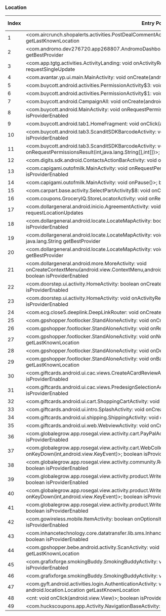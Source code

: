 ### Location
| Index | Entry Point & APIs | Screen shot | Resource id | Label |
| ------------- | ------------- | ------------- |-------------|-------------|
| 1 | <com.aircrunch.shopalerts.activities.PostDealCommentActivity: void onPause()>; android.location.Location getLastKnownLocation | ![](F:\COSMOS\output\py\Play_win8\Shopping\com.aircrunch.shopalerts\com.aircrunch.shopalerts.activities.PostDealCommentActivity.png) |  | F |
| 2 | <com.andromo.dev276720.app268807.AndromoDashboardActivity: void onResume()>; java.lang.String getBestProvider | ![](F:\COSMOS\output\py\Play_win8\Shopping\com.andromo.dev276720.app268807\com.andromo.dev276720.app268807.AndromoDashboardActivity.png) | 02 | F |
| 3 | <com.app.tgtg.activities.ActivityLanding: void onActivityResult(int,int,android.content.Intent)>; void requestSingleUpdate | ![](F:\COSMOS\output\py\Play_win8\Shopping\com.app.tgtg\com.app.tgtg.activities.ActivityLanding.png) |  | F |
| 4 | <com.avantar.yp.ui.main.MainActivity: void onCreate(android.os.Bundle)>; void requestLocationUpdates | ![](F:\COSMOS\output\py\Play_win8\Shopping\com.avantar.wny\com.avantar.yp.ui.main.MainActivity.png) |  | F |
| 5 | <com.buycott.android.activities.PermissionActivity$3: void onClick(android.view.View)>; boolean isProviderEnabled | ![](F:\COSMOS\output\py\Play_win8\Shopping\com.buycott.android\com.buycott.android.activities.PermissionActivity.png) |  | F |
| 6 | <com.buycott.android.activities.PermissionActivity$1: void onClick(android.view.View)>; boolean isProviderEnabled | ![](F:\COSMOS\output\py\Play_win8\Shopping\com.buycott.android\com.buycott.android.activities.PermissionActivity.png) |  | F |
| 7 | <com.buycott.android.CampaignAll: void onCreate(android.os.Bundle)>; boolean isProviderEnabled | ![](F:\COSMOS\output\py\Play_win8\Shopping\com.buycott.android\com.buycott.android.CampaignAll.png) |  |F |
| 8 | <com.buycott.android.MainActivity: void onRequestPermissionsResult(int,java.lang.String[],int[])>; boolean isProviderEnabled | ![](F:\COSMOS\output\py\Play_win8\Shopping\com.buycott.android\com.buycott.android.MainActivity.png) |  | F |
| 9 | <com.buycott.android.tab1.HomeFragment: void onClick(android.view.View)>; boolean isProviderEnabled | ![](F:\COSMOS\output\py\Play_win8\Shopping\com.buycott.android\com.buycott.android.MainActivity.png) |  | F |
| 10 | <com.buycott.android.tab3.ScanditSDKBarcodeActivity: void onCreate(android.os.Bundle)>; boolean isProviderEnabled | ![](F:\COSMOS\output\py\Play_win8\Shopping\com.buycott.android\com.buycott.android.tab3.ScanditSDKBarcodeActivity.png) |  | F |
| 11 | <com.buycott.android.tab3.ScanditSDKBarcodeActivity: void onRequestPermissionsResult(int,java.lang.String[],int[])>; boolean isProviderEnabled | ![](F:\COSMOS\output\py\Play_win8\Shopping\com.buycott.android\com.buycott.android.tab3.ScanditSDKBarcodeActivity.png) |  | F |
| 12 | <com.digits.sdk.android.ContactsActionBarActivity: void onCreate(android.os.Bundle)>; boolean isProviderEnabled | ![](F:\COSMOS\output\py\Play_win8\Shopping\com.buycott.android\com.digits.sdk.android.ContactsActionBarActivity.png) |  | F |
| 13 | <com.capigami.outofmilk.MainActivity: void onRequestPermissionsResult(int,java.lang.String[],int[])>; boolean isProviderEnabled | ![](F:\COSMOS\output\py\Play_win8\Shopping\com.capigami.outofmilk\com.capigami.outofmilk.MainActivity.png) |  | D |
| 14 | <com.capigami.outofmilk.MainActivity: void onPause()>; boolean isProviderEnabled | ![](F:\COSMOS\output\py\Play_win8\Shopping\com.capigami.outofmilk\com.capigami.outofmilk.MainActivity.png) |  | F |
| 15 | <com.carpart.base.activity.SelectPartActivity$8: void onClick(android.view.View)>; void requestLocationUpdates | ![](F:\COSMOS\output\py\Play_win8\Shopping\com.carpart.classic\com.carpart.base.activity.SelectPartActivity.png) |  | F |
| 16 | <com.coupons.GroceryIQ.StoreLocatorActivity: void onResume()>; boolean isProviderEnabled | ![](F:\COSMOS\output\py\Play_win8\Shopping\com.coupons.GroceryIQ\com.coupons.GroceryIQ.StoreLocatorActivity.png) |  | T |
| 17 | <com.dollargeneral.android.inicio.AgreementActivity: void onCreate(android.os.Bundle)>; void requestLocationUpdates | ![](F:\COSMOS\output\py\Play_win8\Shopping\com.dollargeneral.android\com.dollargeneral.android.inicio.AgreementActivity.png) |  | |
| 18 | <com.dollargeneral.android.locate.LocateMapActivity: boolean onCreateOptionsMenu(android.view.Menu)>; boolean isProviderEnabled | ![](F:\COSMOS\output\py\Play_win8\Shopping\com.dollargeneral.android\com.dollargeneral.android.locate.LocateMapActivity.png) |  | T |
| 19 | <com.dollargeneral.android.locate.LocateMapActivity: void onFavorriteStoreMap(android.view.View)>; java.lang.String getBestProvider | ![](F:\COSMOS\output\py\Play_win8\Shopping\com.dollargeneral.android\com.dollargeneral.android.locate.LocateMapActivity.png) |  |T |
| 20 | <com.dollargeneral.android.locate.LocateMapActivity: void onCreate(android.os.Bundle)>; java.lang.String getBestProvider | ![](F:\COSMOS\output\py\Play_win8\Shopping\com.dollargeneral.android\com.dollargeneral.android.locate.LocateMapActivity.png) |  | T |
| 21 | <com.dollargeneral.android.more.MoreActivity: void onCreateContextMenu(android.view.ContextMenu,android.view.View,android.view.ContextMenu$ContextMenuInfo)>; boolean isProviderEnabled | ![](F:\COSMOS\output\py\Play_win8\Shopping\com.dollargeneral.android\com.dollargeneral.android.more.MoreActivity.png) |  | F |
| 22 | <com.doorstep.ui.activity.HomeActivity: boolean onCreateOptionsMenu(android.view.Menu)>; boolean isProviderEnabled | ![](F:\COSMOS\output\py\Play_win8\Shopping\com.doorstep\com.doorstep.ui.activity.HomeActivity.png) |  | T |
| 23 | <com.doorstep.ui.activity.HomeActivity: void onActivityResult(int,int,android.content.Intent)>; boolean isProviderEnabled | ![](F:\COSMOS\output\py\Play_win8\Shopping\com.doorstep\com.doorstep.ui.activity.HomeActivity.png) |  | T |
| 24 | <com.ecg.close5.deeplink.DeepLinkRouter: void onCreate(android.os.Bundle)>; boolean isProviderEnabled | ![](F:\COSMOS\output\py\Play_win8\Shopping\com.ecg.close5\com.ecg.close5.deeplink.DeepLinkRouter.png) |  | T |
| 25 | <com.gpshopper.footlocker.StandAloneActivity: void onCreate(android.os.Bundle)>; void requestLocationUpdates | ![](F:\COSMOS\output\py\Play_win8\Shopping\com.footlocker.approved\com.gpshopper.footlocker.StandAloneActivity.png) |  | |
| 26 | <com.gpshopper.footlocker.StandAloneActivity: void onResume()>; android.location.Location getLastKnownLocation | ![](F:\COSMOS\output\py\Play_win8\Shopping\com.footlocker.approved\com.gpshopper.footlocker.StandAloneActivity.png) |  | |
| 27 | <com.gpshopper.footlocker.StandAloneActivity: void onNewIntent(android.content.Intent)>; android.location.Location getLastKnownLocation | ![](F:\COSMOS\output\py\Play_win8\Shopping\com.footlocker.approved\com.gpshopper.footlocker.StandAloneActivity.png) |  | |
| 28 | <com.gpshopper.footlocker.StandAloneActivity: void onDestroy()>; android.location.Location getLastKnownLocation | ![](F:\COSMOS\output\py\Play_win8\Shopping\com.footlocker.approved\com.gpshopper.footlocker.StandAloneActivity.png) |  | |
| 29 | <com.gpshopper.footlocker.StandAloneActivity: void onBackPressed()>; android.location.Location getLastKnownLocation | ![](F:\COSMOS\output\py\Play_win8\Shopping\com.footlocker.approved\com.gpshopper.footlocker.StandAloneActivity.png) |  | |
| 30 | <com.giftcards.android.ui.cac.views.CreateACardReviewActivity: void onCreate(android.os.Bundle)>; boolean isProviderEnabled | ![](F:\COSMOS\output\py\Play_win8\Shopping\com.giftcards.android.config.pro\com.giftcards.android.ui.cac.views.CreateACardReviewActivity.png) |  | |
| 31 | <com.giftcards.android.ui.cac.views.PredesignSelectionActivity: void onCreate(android.os.Bundle)>; boolean isProviderEnabled | ![](F:\COSMOS\output\py\Play_win8\Shopping\com.giftcards.android.config.pro\com.giftcards.android.ui.cac.views.PredesignSelectionActivity.png) |  | |
| 32 | <com.giftcards.android.ui.cart.ShoppingCartActivity: void onCreate(android.os.Bundle)>; boolean isProviderEnabled | ![](F:\COSMOS\output\py\Play_win8\Shopping\com.giftcards.android.config.pro\com.giftcards.android.ui.cart.ShoppingCartActivity.png) |  | F |
| 33 | <com.giftcards.android.ui.intro.SplashActivity: void onCreate(android.os.Bundle)>; boolean isProviderEnabled | ![](F:\COSMOS\output\py\Play_win8\Shopping\com.giftcards.android.config.pro\com.giftcards.android.ui.intro.SplashActivity.png) |  | |
| 34 | <com.giftcards.android.ui.shipping.ShippingActivity: void onCreate(android.os.Bundle)>; boolean isProviderEnabled | ![](F:\COSMOS\output\py\Play_win8\Shopping\com.giftcards.android.config.pro\com.giftcards.android.ui.shipping.ShippingActivity.png) |  | T |
| 35 | <com.giftcards.android.ui.web.WebviewActivity: void onCreate(android.os.Bundle)>; boolean isProviderEnabled | ![](F:\COSMOS\output\py\Play_win8\Shopping\com.giftcards.android.config.pro\com.giftcards.android.ui.web.WebviewActivity.png) |  | F |
| 36 | <com.globalegrow.app.rosegal.view.activity.cart.PayPalActivity: void onClick(android.view.View)>; boolean isProviderEnabled | ![](F:\COSMOS\output\py\Play_win8\Shopping\com.globalegrow.app.dresslily\com.globalegrow.app.rosegal.view.activity.cart.PayPalActivity.png) |  | F |
| 37 | <com.globalegrow.app.rosegal.view.activity.cart.WebCollectActivity: boolean onKeyDown(int,android.view.KeyEvent)>; boolean isProviderEnabled | ![](F:\COSMOS\output\py\Play_win8\Shopping\com.globalegrow.app.dresslily\com.globalegrow.app.rosegal.view.activity.cart.WebCollectActivity.png) |  | F |
| 38 | <com.globalegrow.app.rosegal.view.activity.community.ReviewImgViewerActivity: void onClick(android.view.View)>; boolean isProviderEnabled | ![](F:\COSMOS\output\py\Play_win8\Shopping\com.globalegrow.app.dresslily\com.globalegrow.app.rosegal.view.activity.community.ReviewImgViewerActivity.png) |  | D |
| 39 | <com.globalegrow.app.rosegal.view.activity.product.WriteReviewActivity$2: void onClick(android.view.View)>; boolean isProviderEnabled | ![](F:\COSMOS\output\py\Play_win8\Shopping\com.globalegrow.app.dresslily\com.globalegrow.app.rosegal.view.activity.product.WriteReviewActivity.png) |  | D |
| 40 | <com.globalegrow.app.rosegal.view.activity.product.WriteReviewActivity: boolean onKeyDown(int,android.view.KeyEvent)>; boolean isProviderEnabled | ![](F:\COSMOS\output\py\Play_win8\Shopping\com.globalegrow.app.dresslily\com.globalegrow.app.rosegal.view.activity.product.WriteReviewActivity.png) |  | D |
| 41 | <com.globalegrow.app.rosegal.view.activity.product.WriteReviewActivity$4: void onClick(android.view.View)>; boolean isProviderEnabled | ![](F:\COSMOS\output\py\Play_win8\Shopping\com.globalegrow.app.dresslily\com.globalegrow.app.rosegal.view.activity.product.WriteReviewActivity.png) |  | D |
| 42 | <com.gowireless.mobile.ItemActivity: boolean onOptionsItemSelected(android.view.MenuItem)>; boolean isProviderEnabled | ![](F:\COSMOS\output\py\Play_win8\Shopping\com.gowireless.mobile\com.gowireless.mobile.ItemActivity.png) |  | F |
| 43 | <com.inhancetechnology.core.datatransfer.lib.sms.InhanceCreateSmsActivity: void onCreate(android.os.Bundle)>; boolean isProviderEnabled | ![](F:\COSMOS\output\py\Play_win8\Shopping\com.gowireless.mobile\com.inhancetechnology.core.datatransfer.lib.sms.InhanceCreateSmsActivity.png) |  | F |
| 44 | <com.gpshopper.bebe.android.activity.ScanActivity: void onPause()>; android.location.Location getLastKnownLocation | ![](F:\COSMOS\output\py\Play_win8\Shopping\com.gpshopper.bebe.android\com.gpshopper.bebe.android.activity.ScanActivity.png) |  | F |
| 45 | <com.grafixforge.smokingBuddy.SmokingBuddyActivity: void onCreate(android.os.Bundle)>; boolean isProviderEnabled | ![](F:\COSMOS\output\py\Play_win8\Shopping\com.grafixforge.smokingBuddy\com.grafixforge.smokingBuddy.SmokingBuddyActivity.png) |  | F |
| 46 | <com.grafixforge.smokingBuddy.SmokingBuddyActivity: void onRestart()>; boolean isProviderEnabled | ![](F:\COSMOS\output\py\Play_win8\Shopping\com.grafixforge.smokingBuddy\com.grafixforge.smokingBuddy.SmokingBuddyActivity.png) |  | F |
| 47 | <com.gyft.android.activities.login.AuthenticationActivity: void onCreate(android.os.Bundle)>; android.location.Location getLastKnownLocation | ![](F:\COSMOS\output\py\Play_win8\Shopping\com.gyft.android\com.gyft.android.activities.login.AuthenticationActivity.png) |  | F |
| 48 | <cnt: void onClick(android.view.View)>; boolean isProviderEnabled | ![](F:\COSMOS\output\py\Play_win8\Shopping\com.huckscoupons.app\com.huckscoupons.app.Activity.NavigationBaseActivity.png) |  | F |
| 49 | <com.huckscoupons.app.Activity.NavigationBaseActivity: void onResume()>; boolean isProviderEnabled | ![](F:\COSMOS\output\py\Play_win8\Shopping\com.huckscoupons.app\com.huckscoupons.app.Activity.NavigationBaseActivity.png) |  | F |
